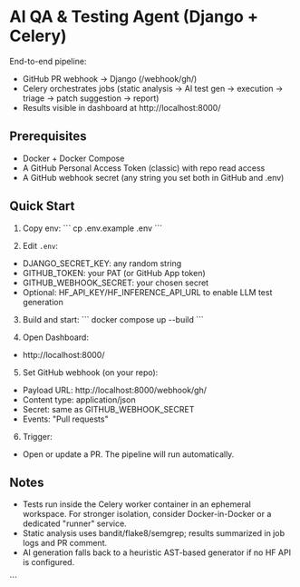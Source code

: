 # AI QA & Testing Agent (Django + Celery)

End-to-end pipeline:
- GitHub PR webhook -> Django (/webhook/gh/)
- Celery orchestrates jobs (static analysis -> AI test gen -> execution -> triage -> patch suggestion -> report)
- Results visible in dashboard at http://localhost:8000/

## Prerequisites
- Docker + Docker Compose
- A GitHub Personal Access Token (classic) with repo read access
- A GitHub webhook secret (any string you set both in GitHub and .env)

## Quick Start

1) Copy env:
\`\`\`
cp .env.example .env
\`\`\`

2) Edit `.env`:
- DJANGO_SECRET_KEY: any random string
- GITHUB_TOKEN: your PAT (or GitHub App token)
- GITHUB_WEBHOOK_SECRET: your chosen secret
- Optional: HF_API_KEY/HF_INFERENCE_API_URL to enable LLM test generation

3) Build and start:
\`\`\`
docker compose up --build
\`\`\`

4) Open Dashboard:
- http://localhost:8000/

5) Set GitHub webhook (on your repo):
- Payload URL: http://localhost:8000/webhook/gh/
- Content type: application/json
- Secret: same as GITHUB_WEBHOOK_SECRET
- Events: "Pull requests"

6) Trigger:
- Open or update a PR. The pipeline will run automatically.

## Notes
- Tests run inside the Celery worker container in an ephemeral workspace. For stronger isolation, consider Docker-in-Docker or a dedicated "runner" service.
- Static analysis uses bandit/flake8/semgrep; results summarized in job logs and PR comment.
- AI generation falls back to a heuristic AST-based generator if no HF API is configured.

\`\`\`
